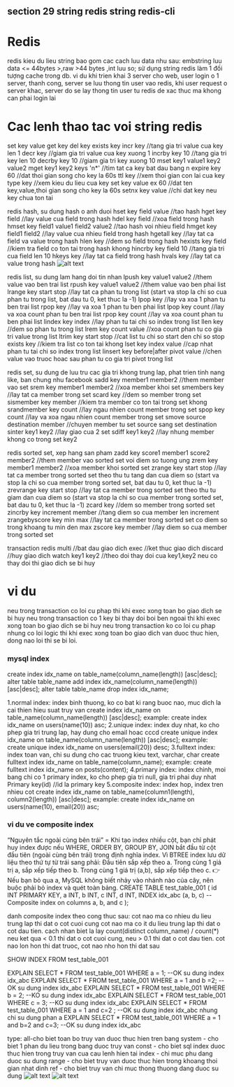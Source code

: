 section 29
string redis
string redis-cli
---
# Redis
redis kieu du lieu string bao gom cac cach luu data nhu sau: embstring luu data <= 44bytes >,raw >44 bytes ,int luu so; sử dụng string redis làm 1 đối tượng cache trong db. vi du khi trien khai 3 server cho web, user login o 1 server, thanh cong, server se luu thong tin user vao redis, khi user request o server khac, server do se lay thong tin user tu redis de xac thuc ma khong can phai login lai
# Cac lenh thao tac voi string redis
set key value 
get key
del key
exists key
incr key //tang gia tri value cua key len 1
decr key //giam gia tri value cua key xuong 1
incrby key 10 //tang gia tri key len 10
decrby key 10 //giam gia tri key xuong 10
mset key1 value1 key2 value2
mget key1 key2
keys 'n*' //tim tat ca key bat dau bang n
expire key 60 //dat thoi gian song cho key la 60s
ttl key //xem thoi gian con lai cua key
type key //xem kieu du lieu cua key
set key value ex 60 //dat ten key,value,thoi gian song cho key la 60s
setnx key value //chi dat key neu key chua ton tai

redis hash, su dung hash o anh duoi
hset key field value //tao hash
hget key field //lay value cua field trong hash
hdel key field //xoa field trong hash
hmset key field1 value1 field2 value2 //tao hash voi nhieu field
hmget key field1 field2 //lay value cua nhieu field trong hash
hgetall key //lay tat ca field va value trong hash
hlen key //dem so field trong hash
hexists key field //kiem tra field co ton tai trong hash khong
hincrby key field 10 //tang gia tri cua field len 10
hkeys key //lay tat ca field trong hash
hvals key //lay tat ca value trong hash
![alt text](image.png)


redis list, su dung lam hang doi tin nhan
lpush key value1 value2 //them value vao ben trai list
rpush key value1 value2 //them value vao ben phai list
lrange key start stop //lay tat ca phan tu trong list (start va stop la chi so cua phan tu trong list, bat dau tu 0, ket thuc la -1)
lpop key //lay va xoa 1 phan tu ben trai list
rpop key //lay va xoa 1 phan tu ben phai list
lpop key count //lay va xoa count phan tu ben trai list
rpop key count //lay va xoa count phan tu ben phai list
lindex key index //lay phan tu tai chi so index trong list
llen key //dem so phan tu trong list
lrem key count value //xoa count phan tu co gia tri value trong list
ltrim key start stop //cat list tu chi so start den chi so stop
exists key //kiem tra list co ton tai khong
lset key index value //cap nhat phan tu tai chi so index trong list
linsert key before|after pivot value //chen value vao truoc hoac sau phan tu co gia tri pivot trong list

redis set, su dung de luu tru cac gia tri khong trung lap, phat trien tinh nang like, ban chung nhu facebook
sadd key member1 member2 //them member vao set
srem key member1 member2 //xoa member khoi set
smembers key //lay tat ca member trong set
scard key //dem so member trong set
sismember key member //kiem tra member co ton tai trong set khong
srandmember key count //lay ngau nhien count member trong set
spop key count //lay va xoa ngau nhien count member trong set
smove source destination member //chuyen member tu set source sang set destination
sinter key1 key2 //lay giao cua 2 set
sdiff key1 key2 //lay nhung member khong co trong set key2

redis sorted set, xep hang san pham
zadd key score1 member1 score2 member2 //them member vao sorted set voi diem so tuong ung
zrem key member1 member2 //xoa member khoi sorted set
zrange key start stop //lay tat ca member trong sorted set theo thu tu tang dan cua diem so (start va stop la chi so cua member trong sorted set, bat dau tu 0, ket thuc la -1)
zrevrange key start stop //lay tat ca member trong sorted set theo thu tu giam dan cua diem so (start va stop la chi so cua member trong sorted set, bat dau tu 0, ket thuc la -1)
zcard key //dem so member trong sorted set
zincrby key increment member //tang diem so cua member len increment
zrangebyscore key min max //lay tat ca member trong sorted set co diem so trong khoang tu min den max
zscore key member //lay diem so cua member trong sorted set

transaction redis
multi //bat dau giao dich
exec //ket thuc giao dich
discard //huy giao dich
watch key1 key2 //theo doi thay doi cua key1,key2 neu co thay doi thi giao dich se bi huy

# vi du
neu trong transaction co loi cu phap thi khi exec xong toan bo giao dich se bi huy
neu trong transaction co 1 key bi thay doi boi ben ngoai thi khi exec xong toan bo giao dich se bi huy
neu trong transaction ko co loi cu phap nhung co loi logic thi khi exec xong toan bo giao dich van duoc thuc hien, dong nao loi thi se bi loi.


### mysql index
create index idx_name on table_name(column_name(length)) [asc|desc];
alter table table_name add index idx_name(column_name(length)) [asc|desc];
alter table table_name drop index idx_name;


1.normal index: index binh thuong, ko co bat ki rang buoc nao, muc dich la cai thien hieu suat truy van
create index idx_name on table_name(column_name(length)) [asc|desc];
example: create index idx_name on users(name(10)) asc;
2.unique index: index duy nhat, ko cho phep gia tri trung lap, hay dung cho email hoac cccd
create unique index idx_name on table_name(column_name(length)) [asc|desc];
example: create unique index idx_name on users(email(20)) desc;
3.fulltext index: index toan van, chi su dung cho cac truong kieu text, varchar, char
create fulltext index idx_name on table_name(column_name);
example: create fulltext index idx_name on posts(content);
4.primary index: index chinh, moi bang chi co 1 primary index, ko cho phep gia tri null, gia tri phai duy nhat
Primary key(id) //id la primary key
5.composite index: index hop, index tren nhieu cot
create index idx_name on table_name(column1(length), column2(length)) [asc|desc];
example: create index idx_name on users(name(10), email(20)) asc;

### vi du ve composite index
“Nguyên tắc ngoài cùng bên trái” = Khi tạo index nhiều cột, bạn chỉ phát huy index được nếu WHERE,
ORDER BY, GROUP BY, JOIN bắt đầu từ cột đầu tiên (ngoài cùng bên trái) trong định nghĩa index.
Vì BTREE index lưu dữ liệu theo thứ tự từ trái sang phải:
Đầu tiên sắp xếp theo a.
Trong cùng 1 giá trị a, sắp xếp tiếp theo b.
Trong cùng 1 giá trị (a,b), sắp xếp tiếp theo c.
👉 Nếu bạn bỏ qua a, MySQL không biết nhảy vào nhánh nào của cây, nên buộc phải bỏ index và quét toàn bảng.
CREATE TABLE test_table_001 (
    id INT PRIMARY KEY,
    a INT,
    b INT,
    c INT,
    d INT,
    INDEX idx_abc (a, b, c) -- Composite index on columns a, b, and c
);

danh composite index theo cong thuc sau:
cot nao ma co nhieu du lieu trung lap thi dat o cot cuoi cung
cot nao ma co it du lieu trung lap thi dat o cot dau tien.
cach nhan biet la lay count(distinct column_name) / count(*) neu ket qua < 0.1 thi dat o cot cuoi cung, neu > 0.1 thi dat o cot dau tien. cot nao lon hon thi dat truoc, cot nao nho hon thi dat sau

SHOW INDEX FROM test_table_001

EXPLAIN SELECT * FROM test_table_001 WHERE a = 1; --OK su dung index idx_abc
EXPLAIN SELECT * FROM test_table_001 WHERE a = 1 and b =2; --OK su dung index idx_abc
EXPLAIN SELECT * FROM test_table_001 WHERE b = 2; --KO su dung index idx_abc
EXPLAIN SELECT * FROM test_table_001 WHERE c = 3; --KO su dung index idx_abc
EXPLAIN SELECT * FROM test_table_001 WHERE a = 1 and c=2 ; --OK su dung index idx_abc nhung chi su dung phan a
EXPLAIN SELECT * FROM test_table_001 WHERE a = 1 and b=2 and c=3; --OK su dung index idx_abc

type: all-cho biet toan bo truy van duoc thuc hien tren bang
system - cho biet 1 phan du lieu trong bang duoc truy van
const - cho biet sql index duoc thuc hien trong truy van cua cau lenh hien tai
index - chi muc phu dang duoc su dung
range - cho biet truy van duoc thuc hien trong khoang thoi gian nhat dinh
ref - cho biet truy van chi muc thong thuong dang duoc su dung
![alt text](image-2.png)
![alt text](image-1.png)

